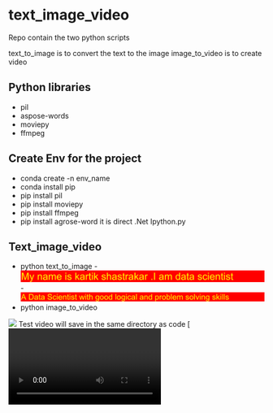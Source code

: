 # text_image_video
Repo contain the two python scripts 

text_to_image is to convert the text to the image 
image_to_video is to create video 

## Python libraries
- pil
- aspose-words
- moviepy
- ffmpeg

## Create Env for the project
- conda create -n env_name
- conda install pip
- pip install pil
- pip install moviepy
- pip install ffmpeg 
- pip install agrose-word it is direct .Net Ipython.py

## Text_image_video
- python text_to_image
-![alt text](https://github.com/kartikshastrakar/text_image_video/blob/master/01.png)
-![alt text](https://github.com/kartikshastrakar/text_image_video/blob/master/02.png)
- python image_to_video 

![](https://github.com/kartikshastrakar/text_image_video/blob/master/test.gif)
Test video will save in the same directory as code 
[![Watch the video](https://github.com/kartikshastrakar/text_image_video/blob/master/test.mp4)


